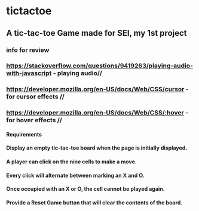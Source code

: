 # tictactoe
## A tic-tac-toe Game made for SEI, my 1st project



### info for review 
### https://stackoverflow.com/questions/9419263/playing-audio-with-javascript - playing audio//
### https://developer.mozilla.org/en-US/docs/Web/CSS/cursor - for cursor effects //
### https://developer.mozilla.org/en-US/docs/Web/CSS/:hover - for hover effects //



#### Requirements
#### Display an empty tic-tac-toe board when the page is initially displayed.
#### A player can click on the nine cells to make a move.
#### Every click will alternate between marking an X and O.
#### Once occupied with an X or O, the cell cannot be played again.
#### Provide a Reset Game button that will clear the contents of the board.